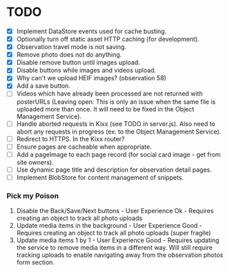 TODO
====

- [x] Implement DataStore events used for cache busting.
- [x] Optionally turn off static asset HTTP caching (for development).
- [x] Observation travel mode is not saving.
- [x] Remove photo does not do anything.
- [x] Disable remove button until images upload.
- [x] Disable buttons while images and videos upload.
- [x] Why can't we upload HEIF images? (observation 58)
- [x] Add a save button.
- [ ] Videos which have already been processed are not returned with posterURLs (Leaving open: This is only an issue when the same file is uploaded more than once. It will need to be fixed in the Object Management Service).
- [ ] Handle aborted requests in Kixx (see TODO in server.js). Also need to abort any requests in progress (ex: to the Object Management Service).
- [ ] Redirect to HTTPS. In the Kixx router?
- [ ] Ensure pages are cacheable when appropriate.
- [ ] Add a pageImage to each page record (for social card image - get from site owners).
- [ ] Use dynamic page title and description for observation detail pages.
- [ ] Implement BlobStore for content management of snippets.

### Pick my Poison

1. Disable the Back/Save/Next buttons - User Experience Ok - Requires creating an object to track all photo uploads
2. Update media items in the background - User Experience Good - Requires creating an object to track all photo uploads (super fragile)
3. Update media items 1 by 1 - User Experience Good - Requires updating the service to remove media items in a different way. Will still require tracking uploads to enable navigating away from the observation photos form section.
